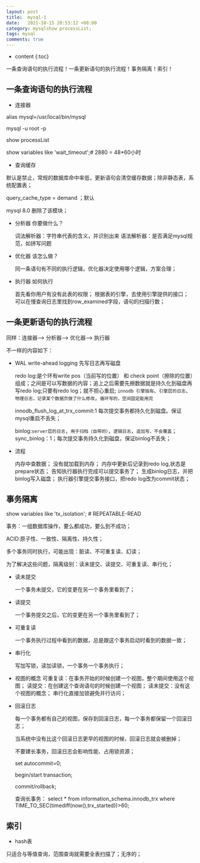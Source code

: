 ```yaml
---
layout: post
title:  mysql-1
date:   2021-10-15 20:53:12 +08:00
category: mysqlshow processList;
tags: mysql
comments: true
---
```


* content
{:toc}

一条查询语句的执行流程！一条更新语句的执行流程！事务隔离！索引！





## 一条查询语句的执行流程

- 连接器

alias mysql=/usr/local/bin/mysql

mysql -u root -p

show processList

show variables like 'wait_timeout';# 2880 = 48*60小时

- 查询缓存

默认是禁止，常规的数据库命中率低，更新语句会清空缓存数据；除非静态表，系统配置表；

query_cache_type = demand ；默认

mysql 8.0 删除了该模块；

- 分析器 你要做什么？

   词法解析器：字符串代表的含义，并识别出来
   语法解析器：是否满足mysql规范，如拼写问题

- 优化器 该怎么做？

  同一条语句有不同的执行逻辑，优化器决定使用哪个逻辑，方案合理；

- 执行器 如何执行

  首先看你用户有没有此表的权限；
  根据表的引擎，去使用引擎提供的接口；
  可以在慢查询日志里找到row_examined字段，语句的扫描行数；

## 一条更新语句的执行流程

同样：连接器--> 分析器--> 优化器--> 执行器

不一样的内容如下：

- WAL write-ahead logging 先写日志再写磁盘

  redo log:是个环有write pos（当前写的位置） 和 check point（擦除的位置）组成；之间是可以写数据的内容；追上之后需要先擦数据就是持久化到磁盘再写redo log;只要有redo log；就不担心重启;
    `innodb 引擎独有`、`引擎层的日志`、`物理日志，记录某个数据页做了什么修改`，`循环写的，空间固定能用完`

  innodb_flush_log_at_trx_commit:1 每次提交事务都持久化到磁盘。保证mysql重启不丢失；   

  binlog:`server层的日志`，`用于归档（自带的）`，`逻辑日志`，`追加写，不会覆盖`；
  sync_binlog：1；每次提交事务持久化到磁盘，保证binlog不丢失；

- 流程

  内存中查数据；
  没有就加载到内存；
  内存中更新后记录到redo log,状态是prepare状态；
  告知执行器执行完成可以提交事务了；
  生成binlog日志，并把binlog写入磁盘；
  执行器引擎提交事务接口，把redo log改为commit状态；

## 事务隔离

show variables like 'tx_isolation'; # REPEATABLE-READ

事务：一组数据库操作，要么都成功，要么到不成功；

ACID:原子性、一致性、隔离性、持久性；

多个事务同时执行，可能出现：脏读、不可重复读、幻读；

为了解决这些问题，隔离级别：读未提交、读提交、可重复读、串行化；

- 读未提交

  一个事务未提交，它的变更在另一个事务里看到了；

- 读提交

    一个事务提交之后，它的变更在另一个事务里看到了；

- 可重复读    

  一个事务执行过程中看到的数据，总是跟这个事务启动时看到的数据一致；

- 串行化

  写加写锁，读加读锁，一个事务一个事务执行；

- 视图的概念
  可重复读：在事务开始的时候创建一个视图，整个期间使用这个视图；
  读提交：在创建这个查询语句的时候创建一个视图；
  读未提交：没有这个视图的概念；
  串行化直接加锁避免并行访问；

- 回滚日志

  每一个事务都有自己的视图，保存到回滚日志，每一个事务都保留一个回滚日志；

  当系统中没有比这个回滚日志更早的视图的时候，回滚日志就会被删掉；

  不要建长事务，回滚日志会影响性能、占用锁资源；

  set autocommit=0;

  begin/start transaction;

  commit/rollback;

  查询长事务：
  select * from information_schema.innodb_trx where TIME_TO_SEC(timediff(now(),trx_started))>60;


## 索引

- hash表

只适合与等值查询，范围查询就需要全表扫描了；无序的；
  
